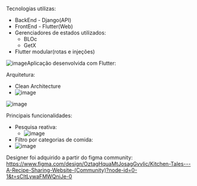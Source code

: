 

Tecnologias utilizas:
 - BackEnd - Django(API)
 - FrontEnd - Flutter(Web)
 - Gerenciadores de estados utilizados:
   - BLOc
   - GetX
 - Flutter modular(rotas e injeções)

![image](https://github.com/user-attachments/assets/b0dc3c2f-cb73-4b2a-86de-185e4b2ff95a)Aplicação desenvolvida com Flutter:

 Arquitetura:
  -  Clean Architecture
  -  ![image](https://github.com/user-attachments/assets/be49ef62-5796-4aed-bf14-df3a207e1fa0)


![image](https://github.com/user-attachments/assets/5f2b16a7-4475-494f-827d-23d26680db3a)

Principais funcionalidades:
 - Pesquisa reativa:
   - ![image](https://github.com/user-attachments/assets/e66494f2-823b-4628-a064-49428b4a8803)
 - Filtro por categorias de comida:
 - ![image](https://github.com/user-attachments/assets/a4f97dd4-18e4-48f6-9174-d9a87e905974)

Designer foi adquirido a partir do figma community:
https://www.figma.com/design/OztagHquaMtJosagGvvlic/Kitchen-Tales---A-Recipe-Sharing-Website-(Community)?node-id=0-1&t=sCItLywaFMWQniJe-0
